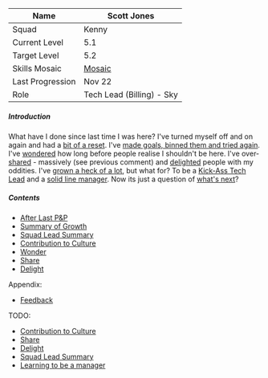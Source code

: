 
| Name | Scott Jones |
| ---- | ---- |
| Squad | Kenny |
| Current Level | 5.1 |
| Target Level | 5.2 |
| Skills Mosaic | [Mosaic](https://docs.google.com/spreadsheets/d/1BXshzbg8LUgAmbuItbt-kRz3tM549PDkzPxs2aWHojM/edit?usp=sharing) |
| Last Progression | Nov 22 |
| Role | Tech Lead (Billing) - Sky |
##### Introduction

What have I done since last time I was here? I've turned myself off and on again and had a [bit of a reset](Details/Reset%20Year.md). I've [made goals, binned them and tried again](Details/After%20Last%20P&P.md). I've [wondered](Details/Wonder.md) how long before people realise I shouldn't be here. I've over-[shared](Details/Share.md) - massively (see previous comment) and [delighted](Details/Delight.md) people with my oddities. I've [grown a heck of a lot](Details/Summary%20of%20Growth.md), but what for? To be a [Kick-Ass Tech Lead](Details/Being%20a%20Kick-Ass%20Tech%20Lead.md) and a [solid line manager](Details/Learning%20to%20be%20a%20Manager.md). Now its just a question of [what's next](Details/What's%20Next.md)?
##### Contents
- [After Last P&P](Details/After%20Last%20P&P.md)
- [Summary of Growth](Details/Summary%20of%20Growth.md)
- [Squad Lead Summary](Details/Squad%20Lead%20Summary.md)
- [Contribution to Culture](Details/Contribution%20to%20Culture.md)
- [Wonder](Details/Wonder.md)
- [Share](Details/Share.md)
- [Delight](Details/Delight.md)

Appendix:
- [Feedback](Details/Feedback.md)

TODO:
- [Contribution to Culture](Details/Contribution%20to%20Culture.md)
- [Share](Details/Share.md)
- [Delight](Details/Delight.md)
- [Squad Lead Summary](Details/Squad%20Lead%20Summary.md)
- [Learning to be a manager](Details/Learning%20to%20be%20a%20manager.md)